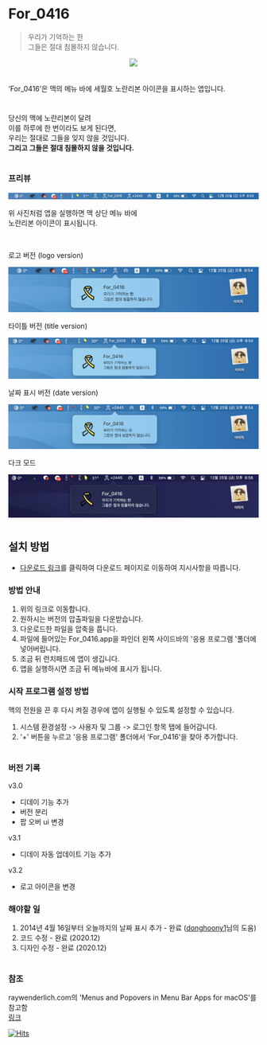 # For_0416

> 우리가 기억하는 한 \
그들은 절대 침몰하지 않습니다.

<p align="center">
<img width="200px" src="./image/export 9 (6).png"/>
</p>
<br>
‘For_0416’은 맥의 메뉴 바에 세월호 노란리본 아이콘을 표시하는 앱입니다.


#

당신의 맥에 노란리본이 달려 \
이를 하루에 한 번이라도 보게 된다면,\
우리는 절대로 그들을 잊지 않을 것입니다.\
__그리고 그들은 절대 침몰하지 않을 것입니다.__


#

### 프리뷰
<p align="center">
<img src="./image/preview.png"/>
</p>

위 사진처럼 앱을 실행하면 맥 상단 메뉴 바에 \
노란리본 아이콘이 표시됩니다.

<br>

로고 버전 (logo version)
<br>
<p align="center">
<img src="./image/logo.png"/>
</p>

타이틀 버전 (title version)
<br>
<p align="center">
<img src="./image/title.png"/>
</p>

날짜 표시 버전 (date version)
<br>
<p align="center">
<img src="./image/date.png"/>
</p>

다크 모드
<br>
<p align="center">
<img src="./image/dark.png"/>
</p>


#

## 설치 방법

- [다운로드 링크](https://github.com/min-uuu/For_0416/releases/tag/v3.2)를 클릭하여 다운로드 페이지로 이동하여 지시사항을 따릅니다.

### 방법 안내
1. 위의 링크로 이동합니다.
2. 원하시는 버전의 압출파일을 다운받습니다.
3. 다운로드한 파일을 압축을 풉니다.
4. 파일에 들어있는 For_0416.app을 파인더 왼쪽 사이드바의 '응용 프로그램 '폴더에 넣어버립니다.
5. 조금 뒤 런치패드에 앱이 생깁니다.
6. 앱을 실행하시면 조금 뒤 메뉴바에 표시가 됩니다.

### 시작 프로그램 설정 방법
맥의 전원을 끈 후 다시 켜질 경우에 앱이 실행될 수 있도록 설정할 수 있습니다.
1. 시스템 환경설정 -> 사용자 및 그룹 -> 로그인 항목 탭에 들어갑니다.
2. '+' 버튼을 누르고 '응용 프로그램' 폴더에서 'For_0416'을 찾아 추가합니다.
#

### 버전 기록
v3.0 
- 디데이 기능 추가
- 버전 분리
- 팝 오버 ui 변경

v3.1
- 디데이 자동 업데이트 기능 추가

v3.2
- 로고 아이콘을 변경

### 해야할 일
1. 2014년 4월 16일부터 오늘까지의 날짜 표시 추가 - 완료 ([donghoony1](https://github.com/donghoony1)님의 도움)
2. 코드 수정 - 완료 (2020.12)
3. 디자인 수정 - 완료 (2020.12)

#

### 참조
raywenderlich.com의 'Menus and Popovers in Menu Bar Apps for macOS'를 참고함
<br> [링크](https://www.raywenderlich.com/450-menus-and-popovers-in-menu-bar-apps-for-macos)

[![Hits](https://hits.seeyoufarm.com/api/count/incr/badge.svg?url=https%3A%2F%2Fgithub.com%2Fmin-uuu%2FFor_0416&count_bg=%234F7EE7&title_bg=%23292929&icon=&icon_color=%23E7E7E7&title=%EB%B0%A9%EB%AC%B8%EC%9E%90%EC%88%98&edge_flat=false)](https://hits.seeyoufarm.com)
